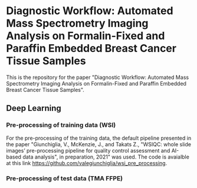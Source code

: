 # Diagnostic Workflow: Automated Mass Spectrometry Imaging Analysis on Formalin-Fixed and Paraffin Embedded Breast Cancer Tissue Samples 

This is the repository for the paper "Diagnostic Workflow: Automated Mass Spectrometry Imaging Analysis on Formalin-Fixed and Paraffin Embedded Breast Cancer Tissue Samples". 


## Deep Learning
### Pre-processing of training data (WSI)
For the pre-processing of the training data, the default pipeline presented in the paper "Giunchiglia, V., McKenzie, J., and Takats Z., "WSIQC: whole slide images’ pre-processing pipeline for quality control assessment and AI-based data analysis", in preparation, 2021" was used. The code is avaialble at this link https://github.com/valegiunchiglia/wsi_pre_processing.

### Pre-processing of test data (TMA FFPE)
